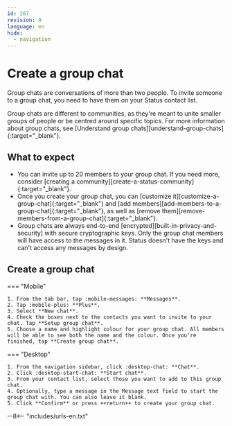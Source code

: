 ```yaml
---
id: 267
revision: 0
language: en
hide:
  - navigation
---
```


# Create a group chat

Group chats are conversations of more than two people. To invite someone to a group chat, you need to have them on your Status contact list.

Group chats are different to communities, as they're meant to unite smaller groups of people or be centred around specific topics. For more information about group chats, see [Understand group chats][understand-group-chats]{:target="_blank"}.

## What to expect

- You can invite up to 20 members to your group chat. If you need more, consider [creating a community][create-a-status-community]{:target="_blank"}.
- Once you create your group chat, you can [customize it][customize-a-group-chat]{:target="_blank"} and [add members][add-members-to-a-group-chat]{:target="_blank"}, as well as [remove them][remove-members-from-a-group-chat]{:target="_blank"}. 
- Group chats are always end-to-end [encrypted][built-in-privacy-and-security] with secure cryptographic keys. Only the group chat members will have access to the messages in it. Status doesn't have the keys and can't access any messages by design.

## Create a group chat

=== "Mobile"

    1. From the tab bar, tap :mobile-messages: **Messages**.
    2. Tap :mobile-plus: **Plus**.
    3. Select **New chat**.
    4. Check the boxes next to the contacts you want to invite to your chat. Tap **Setup group chat**.
    5. Choose a name and highlight colour for your group chat. All members will be able to see both the name and the colour. Once you're finished, tap **Create group chat**.

=== "Desktop"

    1. From the navigation sidebar, click :desktop-chat: **Chat**.
    2. Click :desktop-start-chat: **Start chat**.
    3. From your contact list, select those you want to add to this group chat.
    4. Optionally, type a message in the Message text field to start the group chat with. You can also leave it blank.
    5. Click **Confirm** or press ++return++ to create your group chat.

--8<-- "includes/urls-en.txt"
